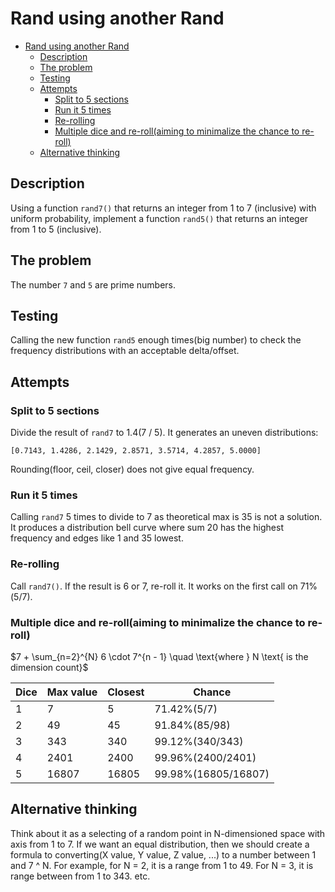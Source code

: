 # Rand using another Rand

<!-- TOC -->
* [Rand using another Rand](#rand-using-another-rand)
  * [Description](#description)
  * [The problem](#the-problem)
  * [Testing](#testing)
  * [Attempts](#attempts)
    * [Split to 5 sections](#split-to-5-sections)
    * [Run it 5 times](#run-it-5-times)
    * [Re-rolling](#re-rolling)
    * [Multiple dice and re-roll(aiming to minimalize the chance to re-roll)](#multiple-dice-and-re-rollaiming-to-minimalize-the-chance-to-re-roll)
  * [Alternative thinking](#alternative-thinking)
<!-- TOC -->

## Description

Using a function `rand7()` that returns an integer from 1 to 7 (inclusive) with uniform probability, implement a function `rand5()` that returns an integer from 1 to 5 (inclusive).

## The problem

The number `7` and `5` are prime numbers.

## Testing

Calling the new function `rand5` enough times(big number) to check the frequency distributions with an acceptable delta/offset.

## Attempts

### Split to 5 sections

Divide the result of `rand7` to 1.4(7 / 5). It generates an uneven distributions:
```
[0.7143, 1.4286, 2.1429, 2.8571, 3.5714, 4.2857, 5.0000]
```
Rounding(floor, ceil, closer) does not give equal frequency.

### Run it 5 times

Calling `rand7` 5 times to divide to 7 as theoretical max is 35 is not a solution. It produces a distribution bell curve where sum 20 has the highest frequency and edges like 1 and 35 lowest.

### Re-rolling

Call `rand7()`. If the result is 6 or 7, re-roll it.
It works on the first call on 71%(5/7).

### Multiple dice and re-roll(aiming to minimalize the chance to re-roll)

$7 + \sum_{n=2}^{N} 6 \cdot 7^{n - 1} \quad \text{where } N \text{ is the dimension count}$


| Dice | Max value | Closest | Chance              |
|------|-----------|---------|---------------------|
| 1    | 7         | 5       | 71.42%(5/7)         |
| 2    | 49        | 45      | 91.84%(85/98)       |
| 3    | 343       | 340     | 99.12%(340/343)     |
| 4    | 2401      | 2400    | 99.96%(2400/2401)   |
| 5    | 16807     | 16805   | 99.98%(16805/16807) |

## Alternative thinking

Think about it as a selecting of a random point in N-dimensioned space with axis from 1 to 7. If we want an equal distribution, then we should create a formula to converting(X value, Y value, Z value, ...) to a number between 1 and 7 ^ N.
For example, for N = 2, it is a range from 1 to 49.
For N = 3, it is range between from 1 to 343.
etc.
